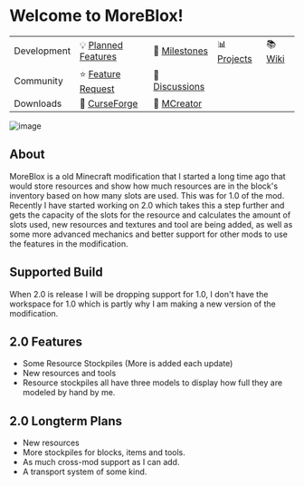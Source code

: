 # Welcome to MoreBlox!
| | | | | |
| --- | --- | --- | --- | --- |
| Development | 💡 [Planned Features]() | 📆 [Milestones](https://github.com/northwesttrees-gaming/MoreBlox/milestones) | 📊 [Projects](https://github.com/orgs/northwesttrees-gaming/projects/6) | 📚 [Wiki](https://github.com/northwesttrees-gaming/MoreBlox/wiki) |
| Community | ⭐ [Feature Request](https://github.com/northwesttrees-gaming/MoreBlox/discussions/categories/ideas) | 💬 [Discussions](https://github.com/northwesttrees-gaming/MoreBlox/discussions/categories/general) |
| Downloads | 📁 [CurseForge]() | 📁 [MCreator]() | | |

![image](https://user-images.githubusercontent.com/47284617/217363637-0c3183d4-518d-4838-b879-caef442ca793.png)

## About
MoreBlox is a old Minecraft modification that I started a long time ago that would store resources and show how much resources are in the block's inventory based on how many slots are used. This was for 1.0 of the mod. Recently I have started working on 2.0 which takes this a step further and gets the capacity of the slots for the resource and calculates the amount of slots used, new resources and textures and tool are being added, as well as some more advanced mechanics and better support for other mods to use the features in the modification.

## Supported Build
When 2.0 is release I will be dropping support for 1.0, I don't have the workspace for 1.0 which is partly why I am making a new version of the modification.

## 2.0 Features
- Some Resource Stockpiles (More is added each update)
- New resources and tools
- Resource stockpiles all have three models to display how full they are modeled by hand by me.

## 2.0 Longterm Plans
- New resources
- More stockpiles for blocks, items and tools.
- As much cross-mod support as I can add.
- A transport system of some kind.
